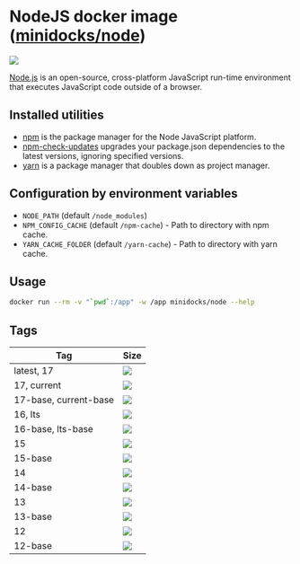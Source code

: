 NodeJS docker image ([minidocks/node](https://hub.docker.com/r/minidocks/node))
===============================================================================

![](https://upload.wikimedia.org/wikipedia/commons/thumb/d/d9/Node.js_logo.svg/170px-Node.js_logo.svg.png)

[Node.js](https://nodejs.org) is an open-source, cross-platform JavaScript
run-time environment that executes JavaScript code outside of a browser.

Installed utilities
-------------------

-   [npm](https://docs.npmjs.com/cli/npm) is the package manager for the Node
    JavaScript platform.
-   [npm-check-updates](https://github.com/raineorshine/npm-check-updates)
    upgrades your package.json dependencies to the latest versions, ignoring
    specified versions.
-   [yarn](https://yarnpkg.com/) is a package manager that doubles down as
    project manager.

Configuration by environment variables
--------------------------------------

-   `NODE_PATH` (default `/node_modules`)
-   `NPM_CONFIG_CACHE` (default `/npm-cache`) - Path to directory with npm
    cache.
-   `YARN_CACHE_FOLDER` (default `/yarn-cache`) - Path to directory with yarn
    cache.

Usage
-----

```bash
docker run --rm -v "`pwd`:/app" -w /app minidocks/node --help
```

Tags
----

| Tag                   | Size                                                                                                              |
|-----------------------|-------------------------------------------------------------------------------------------------------------------|
| latest, 17            | [![](https://img.shields.io/docker/image-size/minidocks/node/latest?style=flat-square&logo=docker&label=size)]()  |
| 17, current           | [![](https://img.shields.io/docker/image-size/minidocks/node/17?style=flat-square&logo=docker&label=size)]()      |
| 17-base, current-base | [![](https://img.shields.io/docker/image-size/minidocks/node/17-base?style=flat-square&logo=docker&label=size)]() |
| 16, lts               | [![](https://img.shields.io/docker/image-size/minidocks/node/16?style=flat-square&logo=docker&label=size)]()      |
| 16-base, lts-base     | [![](https://img.shields.io/docker/image-size/minidocks/node/16-base?style=flat-square&logo=docker&label=size)]() |
| 15                    | [![](https://img.shields.io/docker/image-size/minidocks/node/15?style=flat-square&logo=docker&label=size)]()      |
| 15-base               | [![](https://img.shields.io/docker/image-size/minidocks/node/15-base?style=flat-square&logo=docker&label=size)]() |
| 14                    | [![](https://img.shields.io/docker/image-size/minidocks/node/14?style=flat-square&logo=docker&label=size)]()      |
| 14-base               | [![](https://img.shields.io/docker/image-size/minidocks/node/14-base?style=flat-square&logo=docker&label=size)]() |
| 13                    | [![](https://img.shields.io/docker/image-size/minidocks/node/13?style=flat-square&logo=docker&label=size)]()      |
| 13-base               | [![](https://img.shields.io/docker/image-size/minidocks/node/13-base?style=flat-square&logo=docker&label=size)]() |
| 12                    | [![](https://img.shields.io/docker/image-size/minidocks/node/12?style=flat-square&logo=docker&label=size)]()      |
| 12-base               | [![](https://img.shields.io/docker/image-size/minidocks/node/12-base?style=flat-square&logo=docker&label=size)]() |
